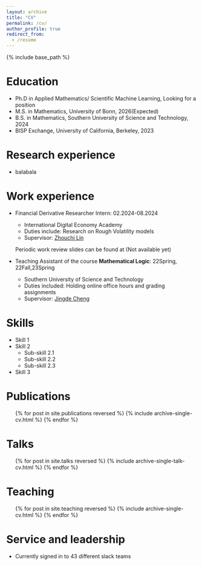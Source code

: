 ```yaml
---
layout: archive
title: "CV"
permalink: /cv/
author_profile: true
redirect_from:
  - /resume
---
```


{% include base_path %}

Education
======
* Ph.D in Applied Mathematics/ Scientific Machine Learning, Looking for a position
* M.S. in Mathematics, University of Bonn, 2026(Expected)
* B.S. in Mathematics, Southern University of Science and Technology, 2024
* BISP Exchange, University of California, Berkeley, 2023

Research experience
======

* balabala

Work experience
======
* Financial Derivative Researcher Intern:  02.2024-08.2024
  * International Digital Economy Academy
  * Duties include: Research on Rough Volatility models
  * Supervisor: [Zhouchi Lin](https://ieeexplore.ieee.org/author/37085353747)

  Periodic work review slides can be found at (Not available yet)

* Teaching Assistant of the course **Mathematical Logic**: 22Spring, 22Fall,23Spring
  * Southern University of Science and Technology
  * Duties included: Holding online office hours and grading assignments
  * Supervisor: [Jingde Cheng](https://ieeexplore.ieee.org/author/37290827200)

Skills
======
* Skill 1
* Skill 2
  * Sub-skill 2.1
  * Sub-skill 2.2
  * Sub-skill 2.3
* Skill 3

Publications
======
  <ul>{% for post in site.publications reversed %}
    {% include archive-single-cv.html %}
  {% endfor %}</ul>
  
Talks
======
  <ul>{% for post in site.talks reversed %}
    {% include archive-single-talk-cv.html  %}
  {% endfor %}</ul>
  
Teaching
======
  <ul>{% for post in site.teaching reversed %}
    {% include archive-single-cv.html %}
  {% endfor %}</ul>
  
Service and leadership
======
* Currently signed in to 43 different slack teams
